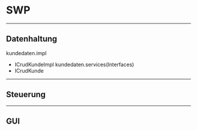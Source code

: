 # SWP


---
Datenhaltung
---
kundedaten.impl
- ICrudKundeImpl
kundedaten.services(Interfaces)
- ICrudKunde


---
Steuerung
---


---
GUI
---






